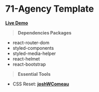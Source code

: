 # 71-Agency Template

**[Live Demo](https://positiveworldbd.github.io/hablu-psd/)**


> ****Dependencies Packages****
 - react-router-dom
 - styled-components
 - styled-media-helper
 - react-helmet
 - react-bootstrap

> ****Essential Tools****
 - CSS Reset: **[joshWComeau](https://www.joshwcomeau.com/css/custom-css-reset/)**
